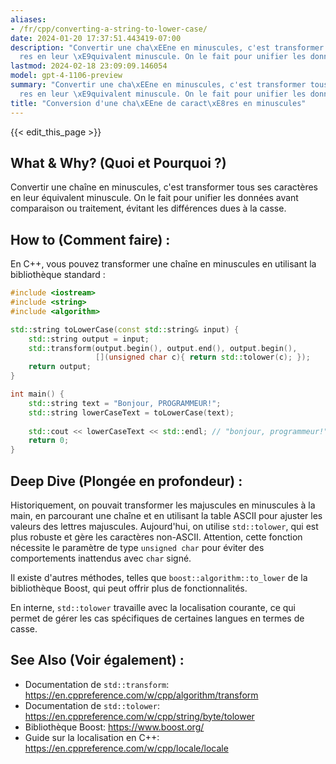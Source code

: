 ```yaml
---
aliases:
- /fr/cpp/converting-a-string-to-lower-case/
date: 2024-01-20 17:37:51.443419-07:00
description: "Convertir une cha\xEEne en minuscules, c'est transformer tous ses caract\xE8\
  res en leur \xE9quivalent minuscule. On le fait pour unifier les donn\xE9es avant\u2026"
lastmod: 2024-02-18 23:09:09.146054
model: gpt-4-1106-preview
summary: "Convertir une cha\xEEne en minuscules, c'est transformer tous ses caract\xE8\
  res en leur \xE9quivalent minuscule. On le fait pour unifier les donn\xE9es avant\u2026"
title: "Conversion d'une cha\xEEne de caract\xE8res en minuscules"
---
```


{{< edit_this_page >}}

## What & Why? (Quoi et Pourquoi ?)
Convertir une chaîne en minuscules, c'est transformer tous ses caractères en leur équivalent minuscule. On le fait pour unifier les données avant comparaison ou traitement, évitant les différences dues à la casse.

## How to (Comment faire) :
En C++, vous pouvez transformer une chaîne en minuscules en utilisant la bibliothèque standard :

```C++
#include <iostream>
#include <string>
#include <algorithm>

std::string toLowerCase(const std::string& input) {
    std::string output = input;
    std::transform(output.begin(), output.end(), output.begin(), 
                   [](unsigned char c){ return std::tolower(c); });
    return output;
}

int main() {
    std::string text = "Bonjour, PROGRAMMEUR!";
    std::string lowerCaseText = toLowerCase(text);
    
    std::cout << lowerCaseText << std::endl; // "bonjour, programmeur!"
    return 0;
}
```

## Deep Dive (Plongée en profondeur) :
Historiquement, on pouvait transformer les majuscules en minuscules à la main, en parcourant une chaîne et en utilisant la table ASCII pour ajuster les valeurs des lettres majuscules. Aujourd'hui, on utilise `std::tolower`, qui est plus robuste et gère les caractères non-ASCII. Attention, cette fonction nécessite le paramètre de type `unsigned char` pour éviter des comportements inattendus avec `char` signé.

Il existe d'autres méthodes, telles que `boost::algorithm::to_lower` de la bibliothèque Boost, qui peut offrir plus de fonctionnalités.

En interne, `std::tolower` travaille avec la localisation courante, ce qui permet de gérer les cas spécifiques de certaines langues en termes de casse.

## See Also (Voir également) :
- Documentation de `std::transform`: https://en.cppreference.com/w/cpp/algorithm/transform
- Documentation de `std::tolower`: https://en.cppreference.com/w/cpp/string/byte/tolower
- Bibliothèque Boost: https://www.boost.org/
- Guide sur la localisation en C++: https://en.cppreference.com/w/cpp/locale/locale
